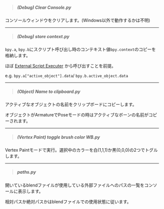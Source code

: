 
> ##### (Debug) Clear Console.py

コンソールウィンドウをクリアします。(Windows以外で動作するかは不明)


---
> ##### (Debug) store context.py

`bpy.a`, `bpy.b`にスクリプト呼び出し時のコンテキスト値`bpy.context`のコピーを格納します。

ほぼ [External Script Executer](https://github.com/a-nakanosora/External-Script-Executer) から呼び出すことを前提。

e.g. `bpy.a["active_object"].data`/ `bpy.b.active_object.data`



---
> ##### (Object) Name to clipboard.py

アクティブなオブジェクトの名前をクリップボードにコピーします。

オブジェクトがArmatureでPoseモードの時はアクティブなボーンの名前がコピーされます。


---
> ##### (Vertex Paint) toggle brush color WB.py

Vertex Paintモードで実行。選択中のカラーを白(1,1,1)か黒(0,0,0)の2つでトグルします。



---
> ##### paths.py

開いているblendファイルが使用している外部ファイルへのパスの一覧をコンソールに表示します。

相対パスか絶対パスかはblendファイルでの使用状態に従います。




